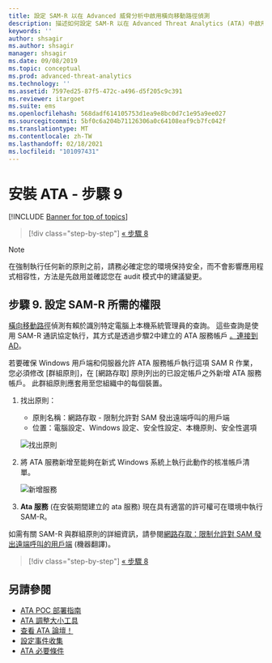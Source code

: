 ```yaml
---
title: 設定 SAM-R 以在 Advanced 威脅分析中啟用橫向移動路徑偵測
description: 描述如何設定 SAM-R 以在 Advanced Threat Analytics (ATA) 中啟用橫向移動路徑偵測
keywords: ''
author: shsagir
ms.author: shsagir
manager: shsagir
ms.date: 09/08/2019
ms.topic: conceptual
ms.prod: advanced-threat-analytics
ms.technology: ''
ms.assetid: 7597ed25-87f5-472c-a496-d5f205c9c391
ms.reviewer: itargoet
ms.suite: ems
ms.openlocfilehash: 568dadf614105753d1ea9e8bc0d7c1e95a9ee027
ms.sourcegitcommit: 5bf0c6a204b71126306a0c64108eaf9cb7fc042f
ms.translationtype: MT
ms.contentlocale: zh-TW
ms.lasthandoff: 02/18/2021
ms.locfileid: "101097431"
---
```

# <a name="install-ata---step-9"></a>安裝 ATA - 步驟 9

[!INCLUDE [Banner for top of topics](includes/banner.md)]

> [!div class="step-by-step"]
> [« 步驟 8](install-ata-step7.md)

> [!NOTE]
> 在強制執行任何新的原則之前，請務必確定您的環境保持安全，而不會影響應用程式相容性，方法是先啟用並確認您在 audit 模式中的建議變更。 

## <a name="step-9-configure-sam-r-required-permissions"></a>步驟 9. 設定 SAM-R 所需的權限

[橫向移動路徑](use-case-lateral-movement-path.md)偵測有賴於識別特定電腦上本機系統管理員的查詢。 這些查詢是使用 SAM-R 通訊協定執行，其方式是透過步驟2中建立的 ATA 服務帳戶 [。連接到 AD](install-ata-step2.md)。
 
若要確保 Windows 用戶端和伺服器允許 ATA 服務帳戶執行這項 SAM R 作業，您必須修改 [群組原則]，在 [網路存取] 原則列出的已設定帳戶之外新增 ATA 服務帳戶。 此群組原則應套用至您組織中的每個裝置。 

1. 找出原則：

   - 原則名稱：網路存取 - 限制允許對 SAM 發出遠端呼叫的用戶端
   - 位置：電腦設定、Windows 設定、安全性設定、本機原則、安全性選項
  
    ![找出原則](media/samr-policy-location.png)

1. 將 ATA 服務新增至能夠在新式 Windows 系統上執行此動作的核准帳戶清單。
 
    ![新增服務](media/samr-add-service.png)

1. **Ata 服務** (在安裝期間建立的 ata 服務) 現在具有適當的許可權可在環境中執行 SAM-R。

 如需有關 SAM-R 與群組原則的詳細資訊，請參閱[網路存取：限制允許對 SAM 發出遠端呼叫的用戶端](/windows/security/threat-protection/security-policy-settings/network-access-restrict-clients-allowed-to-make-remote-sam-calls) \(機器翻譯\)。


> [!div class="step-by-step"]
> [« 步驟 8](install-ata-step7.md)

## <a name="see-also"></a>另請參閱
- [ATA POC 部署指南](/samples/browse/?redirectedfrom=TechNet-Gallery)
- [ATA 調整大小工具](https://aka.ms/atasizingtool)
- [查看 ATA 論壇！](https://social.technet.microsoft.com/Forums/security/home?forum=mata)
- [設定事件收集](configure-event-collection.md)
- [ATA 必要條件](ata-prerequisites.md)